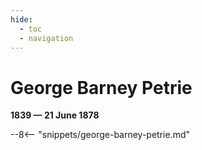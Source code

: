 ```yaml
---
hide:
  - toc
  - navigation 
---
```


# George Barney Petrie

**1839 — 21 June 1878**


--8<-- "snippets/george-barney-petrie.md"
